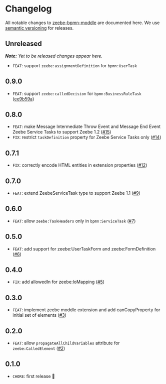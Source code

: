 # Changelog

All notable changes to [zeebe-bpmn-moddle](https://github.com/zeebe-io/zeebe-bpmn-moddle) are documented here. We use [semantic versioning](http://semver.org/) for releases.

## Unreleased

___Note:__ Yet to be released changes appear here._

* `FEAT`: support `zeebe:assignmentDefinition` for `bpmn:UserTask`

## 0.9.0

* `FEAT`: support `zeebe:calledDecision` for `bpmn:BusinessRuleTask` ([ee9b59a](https://github.com/zeebe-io/zeebe-bpmn-moddle/commit/ee9b59a00145542a4de9c3193f5e5c13d42a2cfc))

## 0.8.0

* `FEAT`: make Message Intermediate Throw Event and Message End Event Zeebe Service Tasks to support Zeebe 1.2 ([#15](https://github.com/zeebe-io/zeebe-bpmn-moddle/pull/15))
* `FIX`: restrict `taskDefinition` property for Zeebe Service Tasks only ([#14](https://github.com/zeebe-io/zeebe-bpmn-moddle/pull/14))

## 0.7.1

* `FIX`: correctly encode HTML entities in extension properties ([#12](https://github.com/zeebe-io/zeebe-bpmn-moddle/pull/12))

## 0.7.0

* `FEAT`: extend ZeebeServiceTask type to support Zeebe 1.1 ([#9](https://github.com/zeebe-io/zeebe-bpmn-moddle/pull/9))

## 0.6.0

* `FEAT`: allow `zeebe:TaskHeaders` only in `bpmn:ServiceTask` ([#7](https://github.com/zeebe-io/zeebe-bpmn-moddle/issues/7))

## 0.5.0

* `FEAT`: add support for zeebe:UserTaskForm and zeebe:FormDefinition ([#6](https://github.com/zeebe-io/zeebe-bpmn-moddle/pull/6))

## 0.4.0

* `FIX`: add allowedIn for zeebe:IoMapping ([#5](https://github.com/zeebe-io/zeebe-bpmn-moddle/pull/5))

## 0.3.0

* `FEAT`: implement zeebe moddle extension and add canCopyProperty for initial set of elements ([#3](https://github.com/zeebe-io/zeebe-bpmn-moddle/pull/3))

## 0.2.0

* `FEAT`: allow `propagateAllChildVariables` attribute for `zeebe:CalledElement` ([#2](https://github.com/zeebe-io/zeebe-bpmn-moddle/pull/2))

## 0.1.0

* `CHORE`: first release :tada:
